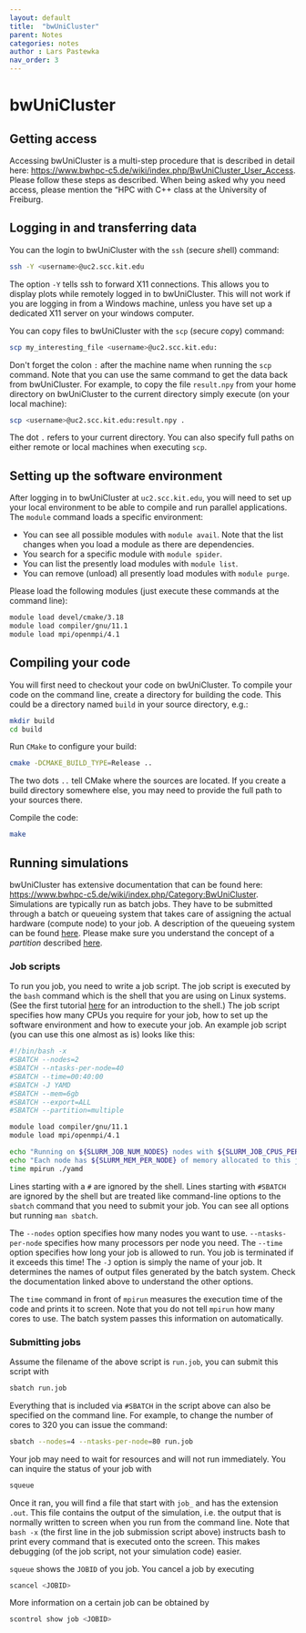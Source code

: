 ```yaml
---
layout: default
title:  "bwUniCluster"
parent: Notes
categories: notes
author : Lars Pastewka
nav_order: 3
---
```


# bwUniCluster

## Getting access

Accessing bwUniCluster is a multi-step procedure that is described in detail here:
<https://www.bwhpc-c5.de/wiki/index.php/BwUniCluster_User_Access>. Please follow these steps as described. When being asked why you need access, please mention the “HPC with C++ class at the University of Freiburg.

## Logging in and transferring data

You can the login to bwUniCluster with the `ssh` (*s*ecure *sh*ell) command:

```bash
ssh -Y <username>@uc2.scc.kit.edu
```

The option `-Y` tells ssh to forward X11 connections. This allows you to display plots while remotely logged in to bwUniCluster. This will not work if you are logging in from a Windows machine, unless you have set up a dedicated X11 server on your windows computer.

You can copy files to bwUniCluster with the `scp` (*s*ecure *c*o*p*y) command:

```bash
scp my_interesting_file <username>@uc2.scc.kit.edu:
```

Don't forget the colon `:` after the machine name when running the `scp` command. Note that you can use the same command to get the data back from bwUniCluster. For example, to copy the file `result.npy` from your home directory on bwUniCluster to the current directory simply execute (on your local machine):

```bash
scp <username>@uc2.scc.kit.edu:result.npy .
```

The dot `.` refers to your current directory. You can also specify full paths on either remote or local machines when executing `scp`.

## Setting up the software environment

After logging in to bwUniCluster at `uc2.scc.kit.edu`, you will need to set up your local environment to be able to compile and run parallel applications. The `module` command loads a specific environment:
* You can see all possible modules with `module avail`. Note that the list changes when you load a module as there are dependencies.
* You search for a specific module with `module spider`.
* You can list the presently load modules with `module list`.
* You can remove (unload) all presently load modules with `module purge`.

Please load the following modules (just execute these commands at the command line):

```bash
module load devel/cmake/3.18
module load compiler/gnu/11.1
module load mpi/openmpi/4.1
```

## Compiling your code

You will first need to checkout your code on bwUniCluster. To compile your code on the command line, create a directory for building the code. This could be a directory named `build` in your source directory, e.g.:

```bash
mkdir build
cd build
```

Run `CMake` to configure your build:
```bash
cmake -DCMAKE_BUILD_TYPE=Release ..
```
The two dots `..` tell CMake where the sources are located. If you create a build directory somewhere else, you may need to provide the full path to your sources there.

Compile the code:
```bash
make
```

## Running simulations

bwUniCluster has extensive documentation that can be found here: <https://www.bwhpc-c5.de/wiki/index.php/Category:BwUniCluster>. Simulations are typically run as batch jobs. They have to be submitted through a batch or queueing system that takes care of assigning the actual hardware (compute node) to your job. A description of the queueing system can be found [here](https://wiki.bwhpc.de/wiki/index.php?title=BwUniCluster_2.0_Slurm_common_Features). Please make sure you understand the concept of a _partition_ described [here](https://wiki.bwhpc.de/wiki/index.php?title=BwUniCluster_2.0_Batch_Queues).

### Job scripts

To run you job, you need to write a job script. The job script is executed by the `bash` command which is the shell that you are using on Linux systems. (See the first tutorial [here](https://ilias.uni-freiburg.de/data/unifreiburg/lm_data/lm_1926798/Part_1_Unix_shell.html) for an introduction to the shell.) The job script specifies how many CPUs you require for your job, how to set up the software environment and how to execute your job. An example job script (you can use this one almost as is) looks like this:

```bash
#!/bin/bash -x
#SBATCH --nodes=2
#SBATCH --ntasks-per-node=40
#SBATCH --time=00:40:00
#SBATCH -J YAMD
#SBATCH --mem=6gb
#SBATCH --export=ALL
#SBATCH --partition=multiple

module load compiler/gnu/11.1
module load mpi/openmpi/4.1

echo "Running on ${SLURM_JOB_NUM_NODES} nodes with ${SLURM_JOB_CPUS_PER_NODE} cores each."
echo "Each node has ${SLURM_MEM_PER_NODE} of memory allocated to this job."
time mpirun ./yamd
```

Lines starting with a `#` are ignored by the shell. Lines starting with `#SBATCH` are ignored by the shell but are treated like command-line options to the `sbatch` command that you need to submit your job. You can see all options but running `man sbatch`.

The `--nodes` option specifies how many nodes you want to use. `--ntasks-per-node` specifies how many processors per node you need. The `--time` option specifies how long your job is allowed to run. You job is terminated if it exceeds this time! The `-J` option is simply the name of your job. It determines the names of output files generated by the batch system. Check the documentation linked above to understand the other options.

The `time` command in front of `mpirun` measures the execution time of the code and prints it to screen. Note that you do not tell `mpirun` how many cores to use. The batch system passes this information on automatically.

### Submitting jobs

Assume the filename of the above script is `run.job`, you can submit this script with

```bash
sbatch run.job
```

Everything that is included via `#SBATCH` in the script above can also be specified on the command line. For example, to change the number of cores to 320 you can issue the command:

```bash
sbatch --nodes=4 --ntasks-per-node=80 run.job
```

Your job may need to wait for resources and will not run immediately. You can inquire the status of your job with

```bash
squeue
```

Once it ran, you will find a file that start with `job_` and has the extension `.out`. This file contains the output of the simulation, i.e. the output that is normally written to screen when you run from the command line. Note that `bash -x` (the first line in the job submission script above) instructs bash to print every command that is executed onto the screen. This makes debugging (of the job script, not your simulation code) easier.

`squeue` shows the `JOBID` of you job. You cancel a job by executing

```bash
scancel <JOBID>
```

More information on a certain job can be obtained by

```bash
scontrol show job <JOBID>
```

